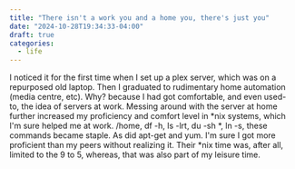 ```yaml
---
title: "There isn't a work you and a home you, there's just you"
date: "2024-10-28T19:34:33-04:00"
draft: true
categories:
  - life
---
```


I noticed it for the first time when I set up a plex server, which was on a repurposed old laptop. Then I graduated to rudimentary home automation (media centre, etc). Why? because I had got comfortable, and even used-to, the idea of servers at work. Messing around with the server at home further increased my proficiency and comfort level in \*nix systems, which I'm sure helped me at work. /home, df -h, ls -lrt, du -sh \*, ln -s, these commands became staple. As did apt-get and yum. I'm sure I got more proficient than my peers without realizing it. Their \*nix time was, after all, limited to the 9 to 5, whereas, that was also part of my leisure time.
